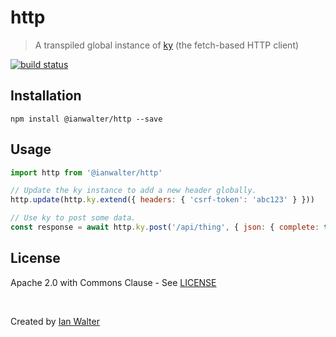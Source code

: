 # http
> A transpiled global instance of [ky][kyUrl] (the fetch-based HTTP client)

[![build status][buildImage]][buildUrl]

## Installation

```console
npm install @ianwalter/http --save
```

## Usage

```js
import http from '@ianwalter/http'

// Update the ky instance to add a new header globally.
http.update(http.ky.extend({ headers: { 'csrf-token': 'abc123' } }))

// Use ky to post some data.
const response = await http.ky.post('/api/thing', { json: { complete: true } })
```

## License

Apache 2.0 with Commons Clause - See [LICENSE][licenseUrl]

&nbsp;

Created by [Ian Walter](https://iankwalter.com)

[kyUrl]: https://github.com/sindresorhus/ky
[buildImage]: https://dev.azure.com/iankw/http/_apis/build/status/ianwalter.http
[buildUrl]: https://dev.azure.com/iankw/http/_build
[licenseUrl]: https://github.com/ianwalter/http/blob/master/LICENSE
